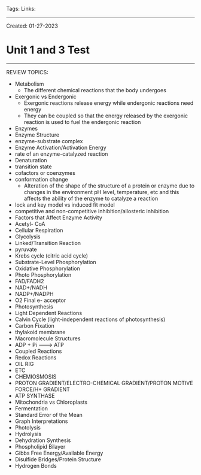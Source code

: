 Tags:
Links: 

---
Created: 01-27-2023
# Unit 1 and 3 Test
---

REVIEW TOPICS:
- Metabolism
	- The different chemical reactions that the body undergoes
- Exergonic vs Endergonic
	- Exergonic reactions release energy while endergonic reactions need energy
	- They can be coupled so that the energy released by the exergonic reaction is used to fuel the endergonic reaction
- Enzymes
- Enzyme Structure
- enzyme-substrate complex
- Enzyme Activation/Activation Energy
- rate of an enzyme-catalyzed reaction
- Denaturation
- transition state
- cofactors or coenzymes
- conformation change
	- Alteration of the shape of the structure of a protein or enzyme due to changes in the environment pH level, temperature, etc and this affects the ability of the enzyme to catalyze a reaction
- lock and key model vs induced fit model
- competitive and non-competitive inhibition/allosteric inhibition
- Factors that Affect Enzyme Activity
- Acetyl- CoA
- Cellular Respiration
- Glycolysis
- Linked/Transition Reaction
- pyruvate
- Krebs cycle (citric acid cycle)
- Substrate-Level Phosphorylation
- Oxidative Phosphorylation
- Photo Phosphorylation
- FAD/FADH2
- NAD+/NADH
- NADP+/NADPH
- O2 Final e- acceptor
- Photosynthesis
- Light Dependent Reactions
- Calvin Cycle (light-independent reactions of photosynthesis)
- Carbon Fixation
- thylakoid membrane
- Macromolecule Structures
- ADP + Pi ---> ATP
- Coupled Reactions
- Redox Reactions
- OIL RIG
- ETC
- CHEMIOSMOSIS
- PROTON GRADIENT/ELECTRO-CHEMICAL GRADIENT/PROTON  MOTIVE FORCE/H+ GRADIENT
- ATP SYNTHASE
- Mitochondria vs Chloroplasts 
- Fermentation
- Standard Error of the Mean
- Graph Interpretations
- Photolysis
- Hydrolysis
- Dehydration Synthesis
- Phospholipid Bilayer
- Gibbs Free Energy/Available Energy
- Disulfide Bridges/Protein Structure
- Hydrogen Bonds